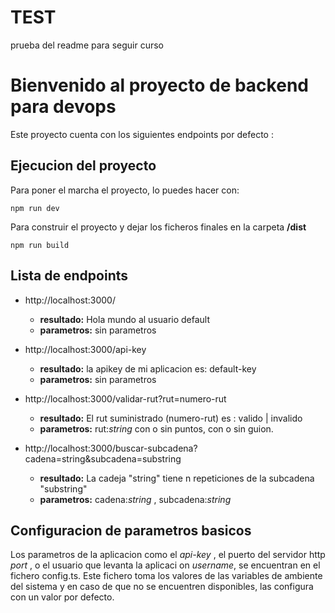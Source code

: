 # TEST

prueba del readme para seguir curso

# Bienvenido al proyecto de backend para devops

Este proyecto cuenta con los siguientes endpoints por defecto :

## Ejecucion del proyecto

Para poner el marcha el proyecto, lo puedes hacer con:

    npm run dev

Para construir el proyecto y dejar los ficheros finales en la carpeta __/dist__

    npm run build

    
## Lista de endpoints

* http://localhost:3000/
    * __resultado:__ Hola mundo al usuario default
    * __parametros:__ sin parametros

* http://localhost:3000/api-key
    * __resultado:__ la apikey de mi aplicacion es: default-key
    * __parametros:__ sin parametros

* http://localhost:3000/validar-rut?rut=numero-rut
    * __resultado:__ El rut suministrado (numero-rut) es : valido | invalido
    * __parametros:__ rut:_string_ con o sin puntos, con o sin guion.

* http://localhost:3000/buscar-subcadena?cadena=string&subcadena=substring
    * __resultado:__ La cadeja "string" tiene n repeticiones de la subcadena "substring"
    * __parametros:__ cadena:_string_ , subcadena:_string_

## Configuracion de parametros basicos
Los parametros de la aplicacion como el _api-key_ , el puerto del servidor http _port_ , o el usuario que levanta la aplicaci on _username_, se encuentran en el fichero config.ts.
Este fichero toma los valores de las variables de ambiente del sistema y en caso de que no se encuentren disponibles, las configura con un valor por defecto.